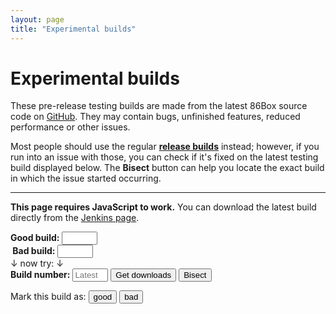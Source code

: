 ```yaml
---
layout: page
title: "Experimental builds"
---
```


# Experimental builds

These pre-release testing builds are made from the latest 86Box source code on [GitHub](https://github.com/86Box/86Box). They may contain bugs, unfinished features, reduced performance or other issues.

Most people should use the regular [**release builds**](https://github.com/86Box/86Box/releases/latest) instead; however, if you run into an issue with those, you can check if it's fixed on the latest testing build<span id="below"> displayed below</span>. The **Bisect** button can help you locate the exact build in which the issue started occurring.

---

<script>
addEvent(window, 'load', function() {
	/* Perform initial load. */
	window.firstBuildLoad = true;
	window.inBisectMode = false;
	window.bisectFirstBuildNumber = 885;
	window.bisectLatestBuildNumber = window.bisectMinBuildNumber = window.bisectMaxBuildNumber = window.bisectTargetBuildNumber = 0;
	window.bisectSkipDirection = 1;
	if (document.location.hash && document.location.hash.match) {
		/* Use different build number if requested (#number). */
		var hashMatch = document.location.hash.match(/^#([0-9]+)/);
		if (hashMatch) {
			document.getElementById('buildnumber').value = unescape(hashMatch[1]);
			window.firstBuildLoad = false;
		} else if (document.location.hash == '#bisect') {
			/* Enter bisect mode if requested. */
			submitBisect();
		}
	}
	submitBuild();
});
function scrollBuild() {
	/* Don't scroll after the initial load. */
	if (window.firstBuildLoad)
		return;

	/* Scroll to build form. */
	var buildForm = document.getElementById('buildform');
	if (buildForm.scrollIntoView)
		buildForm.scrollIntoView();
}
function bisectNextBuild(buildNumberVal) {
	/* Calculate next build number. */
	var newBuildNumber = buildNumberVal + window.bisectSkipDirection;
	if ((window.bisectSkipDirection == 1) && (newBuildNumber >= window.bisectMaxBuildNumber)) {
		/* Start walking backwards if we hit a series of bad builds ending in our max number. */
		window.bisectSkipDirection = -1;
		return bisectNextBuild(window.bisectTargetBuildNumber);
	}

	/* Load next build number. */
	document.getElementById('buildnumber').value = newBuildNumber.toString();
	submitBuild();
}
function submitBuild() {
	var buildNumberVal = parseInt(document.getElementById('buildnumber').value.replace('#', ''));

	/* Hide build flag buttons when in bisect mode. */
	document.getElementById('bisectbtns').style.display = 'none';

	/* Show loading message. */
	var buildBins = document.getElementById('buildbins');
	buildBins.innerHTML = '';
	var p = document.createElement('p');
	p.appendChild(document.createTextNode('Loading build information...'));
	buildBins.appendChild(p);
	scrollBuild();
	document.getElementById('below').style.display = buildNumberVal ? 'none' : 'inline';

	/* Check build number if in bisect mode. */
	if (window.bisectTargetBuildNumber && ((buildNumberVal <= window.bisectMinBuildNumber) || (buildNumberVal >= window.bisectMaxBuildNumber))) {
		var suspect;
		if ((window.bisectMaxBuildNumber - window.bisectMinBuildNumber) > 1)
			suspect = 'a build between <b>' + (window.bisectMinBuildNumber + 1) + '</b> and <b>' + window.bisectMaxBuildNumber;
		else
			suspect = 'build <b>' + window.bisectMaxBuildNumber;
		buildBins.firstChild.innerHTML = 'No more builds to bisect; ' + suspect + '</b> is the suspect.';
		window.bisectTargetBuildNumber = 0;
		window.bisectSkipDirection = 1;
		return;
	}

	/* Load build information from Jenkins. */
	var script = document.createElement('script');
	script.setAttribute('src', '//ci.86box.net/job/86Box/' + (buildNumberVal || 'lastSuccessfulBuild') + '/api/json?jsonp=listBuild&noCache=' + new Date().getTime());
	script.setAttribute('data-bnval', buildNumberVal);
	addEvent(script, 'error', function() {
		/* If in bisect mode, then just increment the build number, unless we're in an invalid build number. */
		var scriptBuildNumberVal = parseInt(script.getAttribute('data-bnval') || buildNumberVal);
		if (window.inBisectMode && scriptBuildNumberVal && !(scriptBuildNumberVal < window.bisectFirstBuildNumber) && !(scriptBuildNumberVal > window.bisectLatestBuildNumber)) /* these weird comparisons also cover NaN */
			return bisectNextBuild(scriptBuildNumberVal);

		/* Show error message. */
		buildBins.firstChild.innerHTML = 'Could not load build information.';
		scrollBuild();
		window.firstBuildLoad = false;
	});
	document.body.appendChild(script);
}
function listBuild(data) {
	/* Set build number on input box. */
	var buildNumberVal = parseInt(data['id']);
	document.getElementById('buildnumber').value = buildNumberVal.toString();
	if (window.firstBuildLoad)
		window.bisectLatestBuildNumber = buildNumberVal;

	/* Check for failure. */
	var buildBins = document.getElementById('buildbins');
	if (data['result'] != 'SUCCESS') {
		/* If in bisect mode, then just increment the build number. */
		if (window.inBisectMode)
			return bisectNextBuild(buildNumberVal);

		buildBins.firstChild.innerHTML = 'This build failed to compile, please try a different one.';
		return;
	}

	/* Display build flag buttons when in bisect mode. */
	if (window.inBisectMode)
		document.getElementById('bisectbtns').style.display = 'block';

	/* Sort directory structure. */
	var dynarecNames = ['Old Recompiler (recommended)', 'New Recompiler (beta)', 'Old Recompiler Optimized (not recommended)', 'No Dynamic Recompiler'];
	var osPrefixes = ['Windows', 'macOS', 'Linux'];
	var archSuffixes = ['Universal (Intel and Apple Silicon)', 'x64 (64-bit)', 'x86 (32-bit)', 'ARM (64-bit)', 'ARM (32-bit)'];
	if (data['artifacts'].sort) {
		data['artifacts'].sort(function(a, b) {
			/* Compare by dynarec. */
			var aPath = a['relativePath'];
			var aSlash = aPath.indexOf('/');
			var aIndex = dynarecNames.indexOf(aPath.slice(0, aSlash));
			var bPath = b['relativePath'];
			var bSlash = bPath.indexOf('/');
			var bIndex = dynarecNames.indexOf(bPath.slice(0, bSlash));

			/* If dynarecs are equal, then compare by OS. */
			if (aIndex == bIndex) {
				var aSpace = aPath.indexOf(' ', aSlash);
				aIndex = osPrefixes.indexOf(aPath.slice(aSlash + 1, aSpace));
				var bSpace = bPath.indexOf(' ', bSlash);
				bIndex = osPrefixes.indexOf(bPath.slice(bSlash + 1, bSpace));

				/* If OSes are equal, then compare by architecture. */
				if (aIndex == bIndex) {
					aIndex = archSuffixes.indexOf(aPath.slice(aSpace + 3, aPath.indexOf('/', aSpace)));
					bIndex = archSuffixes.indexOf(bPath.slice(bSpace + 3, bPath.indexOf('/', bSpace)));
				}
			}

			var dummy = data['artifacts'].length; /* can't be Infinity on IE6 */
			return ((aIndex == -1) ? dummy : aIndex) - ((bIndex == -1) ? dummy : bIndex);
		});
	}

	/* Parse directory structure. */
	var ul = document.createElement('ul');
	var a;
	var listEntry;
	var pathElements = {'': ul};
	for (var artifactId = 0; artifactId < data['artifacts'].length; artifactId++) {
		var artifact = data['artifacts'][artifactId];
		if (!artifact['fileName'].match(/-(Debug|Optimized)-|^Debug only,/)) {
			var split = artifact['relativePath'].split('/');
			for (var i = 0; i < split.length; i++) {
				/* Skip paths that were already processed. */
				var path = split.slice(0, i + 1).join('/');
				if (pathElements[path])
					continue;

				/* Create list entry. */
				listEntry = document.createElement('li');
				var parentElement = pathElements[split.slice(0, i).join('/')];
				if (i == (split.length - 1)) {
					/* Add file link. */
					a = document.createElement('a');
					a.href = '//ci.86box.net/job/86Box/' + buildNumberVal + '/artifact/' + artifact['relativePath'];
					a.appendChild(document.createTextNode(artifact['fileName']));
					listEntry.appendChild(a);
				} else {
					/* Add subdirectory name and listing. */
					listEntry.innerHTML = split[i];
					pathElements[path] = document.createElement('ul');
					listEntry.appendChild(pathElements[path]);
				}

				/* Add new list entry to parent. */
				parentElement.appendChild(listEntry);
			}
		}
	}

	/* Get system information with optional user agent (#uaOverride=...) and type (#type=...) overrides. */
	var ua = navigator.userAgent;
	var osArch;
	var osArchProvided = false;
	if (window.location.hash && window.location.hash.match) {
		var hashMatch = window.location.hash.match(/^#uaOverride=(.+)/);
		if (hashMatch) {
			ua = unescape(hashMatch[1]);
		} else {
			hashMatch = window.location.hash.match(/^#(win|mac|lin)(arm)?(32|64)([on]dr)?/);
			if (hashMatch) {
				osArchProvided = true;
				osArch = unescape(hashMatch[1] + (hashMatch[2] || '') + hashMatch[3]);
				switch (unescape(hashMatch[4] || '')) {
					case 'odr':
						dynarecNames.unshift('Old Recompiler (recommended)');
						break;

					case 'ndr':
						dynarecNames.unshift('New Recompiler (beta)');
						break;
				}
			}
		}
	}

	/* Detect operating system and architecture. */
	osNames = [];
	if (!osArch) {
		if (ua.match(/Windows NT/i)) {
			if (ua.match(/a(arch|rm)64/i))
				osArch = 'winarm64';
			else if (ua.match(/(Win|WOW|x(86[-_])?)64/i))
				osArch = 'win64';
			else
				osArch = 'win32';
		} else if (ua.match(/Mac OS X/i)) {
			if (!ua.match(/Intel Mac OS X/i)) /* not all browsers (if any at all) are reporting AS... */
				osArch = 'macarm64';
			else
				osArch = 'mac64';
		} else if (ua.match(/Linux/i)) {
			if (ua.match(/a(arch|rm)64/i))
				osArch = 'linarm64';
			else if (ua.match(/arm(v[0-9]|el|hf)/i))
				osArch = 'linarm32';
			else if (ua.match(/(x(86[-_])?|amd)64/i))
				osArch = 'lin64';
			else if (ua.match(/x86|i[3456]86/i))
				osArch = 'lin32';
		}
	}
	switch (osArch) {
		case 'winarm64':
			osNames.push('Windows - ARM (64-bit)');
			/* fallthrough */

		case 'win64':
			osNames.push('Windows - x64 (64-bit)');
			/* fallthrough */

		case 'win32': /* deprecated */
			osNames.push('Windows - x86 (32-bit)');
			if (osArch == 'win32')
				osNames.push('Windows - x64 (64-bit)'); /* common ground just in case detection fails */
			break;

		case 'macarm64':
			osNames.push('macOS - Apple Silicon');
			/* fallthrough */

		case 'mac64':
			osNames.push('macOS - Universal (Intel and Apple Silicon)');
			osNames.push('macOS - Intel');
			break;

		case 'lin64':
			osNames.push('Linux - x64 (64-bit)');
			break;

		case 'lin32': /* deprecated */
			osNames.push('Linux - x86 (32-bit)');
			break;

		case 'linarm64':
			osNames.push('Linux - ARM (64-bit)');
			break;

		case 'linarm32': /* deprecated */
			osNames.push('Linux - ARM (32-bit)');
			break;
	}

	/* Look for OS/architecture nodes on each dynarec. */
	var found = false;
	var p;
	for (var dynarecId = 0; dynarecId < dynarecNames.length; dynarecId++) {
		for (var osId = 0; osId < osNames.length; osId++) {
			var targetPath = dynarecNames[dynarecId] + '/' + osNames[osId];
			var targetPathElement = pathElements[targetPath];
			if (!targetPathElement || !targetPathElement.firstChild)
				continue;

			var existingLink = targetPathElement.firstChild.firstChild;
			while (existingLink) {
				if ((existingLink.nodeName == 'A') && !existingLink.innerHTML.match(/-(Debug|Source|Dev(ODR)?)-/)) {
					found = true;

					/* Insert recommended variant. */
					targetPath += '/' + existingLink.innerHTML;
					buildBins.firstChild.innerHTML = '<b>Recommended download</b> for your ' + (osArchProvided ? 'current 86Box setup' : 'system') + ':';
					buildBins.firstChild.appendChild(document.createElement('br'));
					a = document.createElement('a');
					a.href = existingLink.href;
					targetPath = targetPath.replace(/(ARM) \(([0-9]+)-bit\)/, '$1$2').replace(/ \([^\)]+\)|- /g, '').replace('/', ' for ').replace('/', ': ');
					a.appendChild(document.createTextNode(targetPath));
					buildBins.firstChild.appendChild(a);

					/* Add header for the variant list. */
					p = document.createElement('p');
					p.innerHTML = '<b>Other downloads:</b>';
					buildBins.appendChild(p);

					break;
				}
				a = a.nextSibling;
			}
			if (found)
				break;
		}
		if (found)
			break;
	}

	/* Add variant list. */
	if (!found)
		buildBins.firstChild.innerHTML = '<b>Downloads:</b>';
	buildBins.appendChild(ul);

	/* Add build information. */
	p = document.createElement('p');
	p.innerHTML = '<b>Build information:</b>';
	buildBins.appendChild(p);
	p = document.createElement('p');
	var cause;
	for (var actionId = 0; actionId < data['actions'].length; actionId++) {
		var action = data['actions'][actionId];
		if (action['_class'] == 'hudson.model.CauseAction') {
			for (var causeId = 0; causeId < action['causes'].length; causeId++) {
				cause = action['causes'][causeId]['shortDescription'];
				if (cause) {
					cause = ' ' + cause.replace(/^Started /, '').replace(' push by ', ' push from ');
					break;
				}
			}
		}
		if (cause)
			break;
	}
	var ts = new Date(data['timestamp']);
	var started = ts.toString();
	if (ts.toDateString && ts.toTimeString)
		started = ts.toDateString() + ' ' + ts.toTimeString().replace(/ \([^\)]+\)/g, '');
	p.appendChild(document.createTextNode('Started ' + started + (cause || '')));
	p.appendChild(document.createElement('br'));
	p.appendChild(document.createTextNode('More information on the '));
	a = document.createElement('a');
	a.href = data['url'];
	a.target = '_blank';
	a.appendChild(document.createTextNode('Jenkins page'));
	p.appendChild(a);
	p.appendChild(document.createTextNode('.'));
	buildBins.appendChild(p);

	/* Add commits. */
	var commits = document.createElement('ul');
	for (var changeSetId = 0; changeSetId < data['changeSets'].length; changeSetId++) {
		var changeSet = data['changeSets'][changeSetId];
		if ((changeSet['_class'] == 'hudson.plugins.git.GitChangeSetList') && changeSet['items']) {
			for (var changeSetItemId = 0; changeSetItemId < changeSet['items'].length; changeSetItemId++) {
				var changeSetItem = changeSet['items'][changeSetItemId];
				if (changeSetItem['_class'] == 'hudson.plugins.git.GitChangeSet') {
					a = document.createElement('a');
					a.href = '//github.com/86Box/86Box/commit/' + changeSetItem['commitId'];
					a.target = '_blank';
					a.appendChild(document.createTextNode(changeSetItem['msg']));
					listEntry = document.createElement('li');
					listEntry.appendChild(a);
					commits.appendChild(listEntry);
				}
			}
		}
	}
	if (commits.firstChild) {
		p = document.createElement('p');
		p.innerHTML = '<b>Changes:</b>';
		buildBins.appendChild(p);
		buildBins.appendChild(commits);
	}

	/* All done, scroll to the loaded section. */
	scrollBuild();
	window.firstBuildLoad = false;
}
function submitBisect() {
	/* Enter bisect mode. */
	window.inBisectMode = true;
	document.getElementById('bisectenable').style.display = 'none';
	document.getElementById('goodbuild').value = '';
	document.getElementById('badbuild').value = document.getElementById('buildnumber').value;
	document.getElementById('bisectform').style.display = 'block';
}
function updateBisect(btn) { /* delayed on keypress to let the input value update first */
	/* Apply new good/bad build number if this is a button press. */
	var buildNumber = document.getElementById('buildnumber');
	if (btn)
		document.getElementById(btn.value + 'build').value = buildNumber.value;

	/* Verify good and bad build numbers. */
	var goodBuildNumber = parseInt(document.getElementById('goodbuild').value);
	var badBuildNumber = parseInt(document.getElementById('badbuild').value);
	var tryMsg = document.getElementById('bisecttry');
	if (!(goodBuildNumber >= window.bisectFirstBuildNumber) || !(badBuildNumber >= window.bisectFirstBuildNumber)) { /* these weird comparisons also cover NaN */
		tryMsg.style.display = 'none';
		return;
	}
	tryMsg.style.display = 'inline';

	/* Set new target build number. */
	window.bisectMinBuildNumber = Math.min(goodBuildNumber, badBuildNumber);
	window.bisectMaxBuildNumber = Math.max(goodBuildNumber, badBuildNumber);
	window.bisectTargetBuildNumber = Math.floor((window.bisectMinBuildNumber + window.bisectMaxBuildNumber) / 2);
	buildNumber.value = window.bisectTargetBuildNumber.toString();
	window.bisectSkipDirection = 1;

	/* Validate and send the new target build number if this is a button press. */
	if (btn)
		submitBuild();
}
</script>

<noscript><p><b>This page requires JavaScript to work.</b> You can download the latest build directly from the <a href="https://ci.86box.net/job/86Box/lastSuccessfulBuild/">Jenkins page</a>.</p></noscript>
<form id="buildform" action="#" onsubmit="return false">
<div id="bisectform">
	<b>Good build:</b> <input type="text" inputmode="numeric" pattern="#?\d*" id="goodbuild" size="4" class="bisectgood" oninput="updateBisect()" onkeypress="setTimeout(updateBisect, 1)" onchange="updateBisect()" /><br />
	<b>&nbsp;Bad build:</b> <input type="text" inputmode="numeric" pattern="#?\d*" id="badbuild" size="4" class="bisectbad" oninput="updateBisect()" onkeypress="setTimeout(updateBisect, 1)" onchange="updateBisect()" /><br />
	<span id="bisecttry">&darr; now try: &darr;</span><br />
</div>
<b>Build number:</b> <input type="text" inputmode="numeric" placeholder="Latest" pattern="#?\d*" id="buildnumber" size="4" /> <input type="submit" value="Get downloads" onclick="submitBuild()"> <input type="submit" value="Bisect" id="bisectenable" onclick="submitBisect()" />
<p id="bisectbtns">Mark this build as: <input type="submit" value="good" class="bisectgood" onclick="updateBisect(this)" /> <input type="submit" value="bad" class="bisectbad" onclick="updateBisect(this)" /></p>
<div id="buildbins"></div>
</form>
